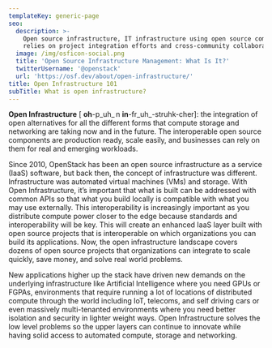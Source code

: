 ```yaml
---
templateKey: generic-page
seo:
  description: >-
    Open source infrastructure, IT infrastructure using open source components,
    relies on project integration efforts and cross-community collaboration. 
  image: /img/osficon-social.png
  title: 'Open Source Infrastructure Management: What Is It?'
  twitterUsername: '@openstack'
  url: 'https://osf.dev/about/open-infrastructure/'
title: Open Infrastructure 101
subTitle: What is open infrastructure?
---
```

**Open Infrastructure** [ **oh**-p_uh_ n **in**-fr_uh_-struhk-cher]: the integration of open alternatives for all the different forms that compute storage and networking are taking now and in the future. The interoperable open source components are production ready, scale easily, and businesses can rely on them for real and emerging workloads. 

Since 2010, OpenStack has been an open source infrastructure as a service (IaaS) software, but back then, the concept of infrastructure was different. Infrastructure was automated virtual machines (VMs) and storage. With Open Infrastructure, it’s important that what is built can be addressed with common APIs so that what you build locally is compatible with what you may use externally. This interoperability is increasingly important as you distribute compute power closer to the edge because standards and interoperability will be key. This will create an enhanced IaaS layer built with open source projects that is interoperable on which organizations you can build its applications. Now, the open infrastructure landscape covers dozens of open source projects that organizations can integrate to scale quickly, save money, and solve real world problems. 

New applications higher up the stack have driven new demands on the underlying infrastructure like Artificial Intelligence where you need GPUs or FGPAs, environments that require running a lot of locations of distributed compute through the world including IoT, telecoms, and self driving cars or even massively multi-tenanted environments where you need better isolation and security in lighter weight ways. Open Infrastructure solves the low level problems so the upper layers can continue to innovate while having solid access to automated compute, storage and networking.

